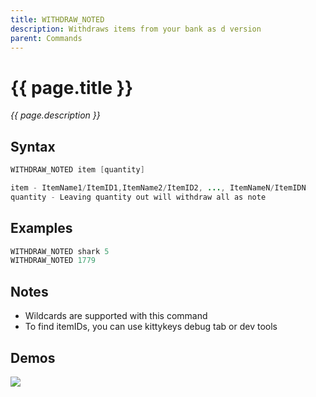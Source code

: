 ```yaml
---
title: WITHDRAW_NOTED
description: Withdraws items from your bank as d version
parent: Commands
---
```


# {{ page.title }}

_{{ page.description }}_

## Syntax

```java
WITHDRAW_NOTED item [quantity] 

item - ItemName1/ItemID1,ItemName2/ItemID2, ..., ItemNameN/ItemIDN
quantity - Leaving quantity out will withdraw all as note
```

## Examples

```java
WITHDRAW_NOTED shark 5
WITHDRAW_NOTED 1779
```

## Notes

- Wildcards are supported with this command
- To find itemIDs, you can use kittykeys debug tab or dev tools

## Demos

![](https://i.imgur.com/c2KispC.gif)

